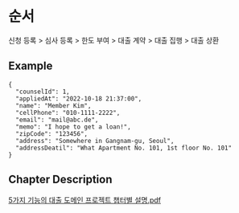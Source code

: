 # 순서

신청 등록 > 심사 등록 > 한도 부여 > 대출 계약 > 대출 집행 > 대출 상환


## Example

```
{
  "counselId": 1,
  "appliedAt": "2022-10-18 21:37:00",
  "name": "Member Kim",
  "cellPhone": "010-1111-2222",
  "email": "mail@abc.de",
  "memo": "I hope to get a loan!",
  "zipCode": "123456",
  "address": "Somewhere in Gangnam-gu, Seoul",
  "addressDeatil": "What Apartment No. 101, 1st floor No. 101"
}
```

## Chapter Description
[5가지 기능의 대출 도메인 프로젝트 챕터별 설명.pdf](https://github.com/sapzape/fastcampus-loan/files/9934854/default.pdf)
